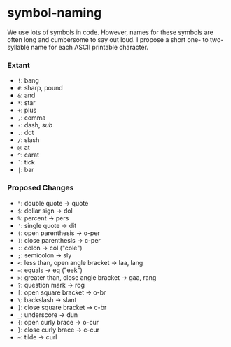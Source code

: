 # symbol-naming

We use lots of symbols in code. However, names for these symbols are often long and cumbersome to say out loud. I propose a short one- to two-syllable name for each ASCII printable character.

### Extant

- `!`: bang
- `#`: sharp, pound
- `&`: and
- `*`: star
- `+`: plus
- `,`: comma
- `-`: dash, *sub*
- `.`: dot
- `/`: slash
- `@`: at
- `^`: carat
- `` ` ``: tick
- `|`: bar

### Proposed Changes

- `"`: double quote → quote
- `$`: dollar sign → dol
- `%`: percent → pers
- `'`: single quote → dit
- `(`: open parenthesis → o-per
- `)`: close parenthesis → c-per
- `:`: colon → col ("cole")
- `;`: semicolon → sly
- `<`: less than, open angle bracket → laa, lang
- `=`: equals → eq ("eek")
- `>`: greater than, close angle bracket → gaa, rang
- `?`: question mark → rog
- `[`: open square bracket → o-br
- `\`: backslash → slant
- `]`: close square bracket → c-br
- `_`: underscore → dun
- `{`: open curly brace → o-cur
- `}`: close curly brace → c-cur
- `~`: tilde → curl

